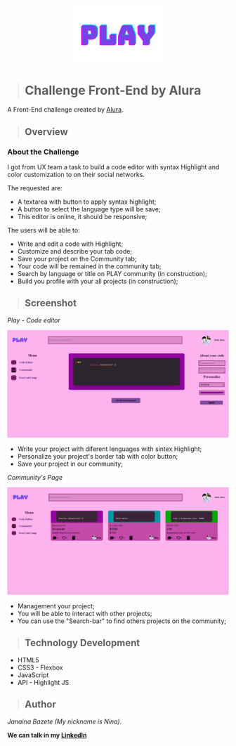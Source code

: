 <p align="center">
<img  width="200" src="img/logo-play.svg">
</p>

># Challenge Front-End by Alura
A Front-End challenge created by <a href="https://www.alura.com.br/">Alura</a>.

>## Overview

### About the Challenge
I got from UX team a task to build a code editor with syntax Highlight and color customization to on their social networks.

The requested are:
* A textarea with button to apply syntax highlight;
* A button to select the language type will be save;
* This editor is online, it should be responsive;

The users will be able to:
* Write and edit a code with Highlight;
* Customize and describe your tab code;
* Save your project on the Community tab;
* Your code will be remained in the community tab;
* Search by language or title on PLAY community (in construction);
* Build you profile with your all projects (in construction);

>## Screenshot

*Play - Code editor* 

<img src="img/editor-page.png">

* Write your project with diferent lenguages with sintex Highlight;
* Personalize your project's border tab with color button;
* Save your project in our community;

*Community's Page*

<img src="img/community-page.png">

* Management your project;
* You will be able to interact with other projects;
* You can use the "Search-bar" to find others projects on the community;

>## Technology Development

* HTML5 
* CSS3 - Flexbox
* JavaScript 
* API - Highlight JS

>## Author
*Janaina Bazete (My nickname is Nina).*

**We can talk in my <a href="https://www.linkedin.com/in/janainabazete/">LinkedIn</a>**

